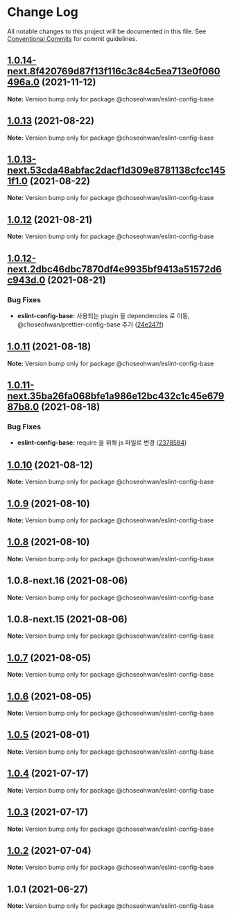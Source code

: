 # Change Log

All notable changes to this project will be documented in this file.
See [Conventional Commits](https://conventionalcommits.org) for commit guidelines.

## [1.0.14-next.8f420769d87f13f116c3c84c5ea713e0f060496a.0](https://github.com/ChoSeoHwan/library/compare/@choseohwan/eslint-config-base@1.0.13...@choseohwan/eslint-config-base@1.0.14-next.8f420769d87f13f116c3c84c5ea713e0f060496a.0) (2021-11-12)

**Note:** Version bump only for package @choseohwan/eslint-config-base





## [1.0.13](https://github.com/ChoSeoHwan/library/compare/@choseohwan/eslint-config-base@1.0.13-next.53cda48abfac2dacf1d309e8781138cfcc1451f1.0...@choseohwan/eslint-config-base@1.0.13) (2021-08-22)

**Note:** Version bump only for package @choseohwan/eslint-config-base





## [1.0.13-next.53cda48abfac2dacf1d309e8781138cfcc1451f1.0](https://github.com/ChoSeoHwan/library/compare/@choseohwan/eslint-config-base@1.0.12...@choseohwan/eslint-config-base@1.0.13-next.53cda48abfac2dacf1d309e8781138cfcc1451f1.0) (2021-08-22)

**Note:** Version bump only for package @choseohwan/eslint-config-base





## [1.0.12](https://github.com/ChoSeoHwan/library/compare/@choseohwan/eslint-config-base@1.0.12-next.2dbc46dbc7870df4e9935bf9413a51572d6c943d.0...@choseohwan/eslint-config-base@1.0.12) (2021-08-21)

**Note:** Version bump only for package @choseohwan/eslint-config-base





## [1.0.12-next.2dbc46dbc7870df4e9935bf9413a51572d6c943d.0](https://github.com/ChoSeoHwan/library/compare/@choseohwan/eslint-config-base@1.0.11...@choseohwan/eslint-config-base@1.0.12-next.2dbc46dbc7870df4e9935bf9413a51572d6c943d.0) (2021-08-21)


### Bug Fixes

* **eslint-config-base:** 사용되는 plugin 들 dependencies 로 이동, @choseohwan/prettier-config-base 추가 ([24e247f](https://github.com/ChoSeoHwan/library/commit/24e247f5ec66e031933521515e0c4e6ac1814006))





## [1.0.11](https://github.com/ChoSeoHwan/library/compare/@choseohwan/eslint-config-base@1.0.11-next.35ba26fa068bfe1a986e12bc432c1c45e67987b8.0...@choseohwan/eslint-config-base@1.0.11) (2021-08-18)

**Note:** Version bump only for package @choseohwan/eslint-config-base





## [1.0.11-next.35ba26fa068bfe1a986e12bc432c1c45e67987b8.0](https://github.com/ChoSeoHwan/library/compare/@choseohwan/eslint-config-base@1.0.10...@choseohwan/eslint-config-base@1.0.11-next.35ba26fa068bfe1a986e12bc432c1c45e67987b8.0) (2021-08-18)


### Bug Fixes

* **eslint-config-base:** require 을 위해 js 파일로 변경 ([2378584](https://github.com/ChoSeoHwan/library/commit/23785846a7aae0b69d34cf327e5bd5fd1371cd1e))





## [1.0.10](https://github.com/ChoSeoHwan/library/compare/@choseohwan/eslint-config-base@1.0.9...@choseohwan/eslint-config-base@1.0.10) (2021-08-12)

**Note:** Version bump only for package @choseohwan/eslint-config-base





## [1.0.9](https://github.com/ChoSeoHwan/library/compare/@choseohwan/eslint-config-base@1.0.8-next.16...@choseohwan/eslint-config-base@1.0.9) (2021-08-10)

**Note:** Version bump only for package @choseohwan/eslint-config-base





## [1.0.8](https://github.com/ChoSeoHwan/library/compare/@choseohwan/eslint-config-base@1.0.8-next.16...@choseohwan/eslint-config-base@1.0.8) (2021-08-10)

**Note:** Version bump only for package @choseohwan/eslint-config-base





## 1.0.8-next.16 (2021-08-06)

**Note:** Version bump only for package @choseohwan/eslint-config-base





## 1.0.8-next.15 (2021-08-06)

**Note:** Version bump only for package @choseohwan/eslint-config-base





## [1.0.7](https://github.com/ChoSeoHwan/library/compare/@choseohwan/eslint-config-base@1.0.6...@choseohwan/eslint-config-base@1.0.7) (2021-08-05)

**Note:** Version bump only for package @choseohwan/eslint-config-base





## [1.0.6](https://github.com/ChoSeoHwan/library/compare/@choseohwan/eslint-config-base@1.0.5...@choseohwan/eslint-config-base@1.0.6) (2021-08-05)

**Note:** Version bump only for package @choseohwan/eslint-config-base





## [1.0.5](https://github.com/ChoSeoHwan/library/compare/@choseohwan/eslint-config-base@1.0.4...@choseohwan/eslint-config-base@1.0.5) (2021-08-01)

**Note:** Version bump only for package @choseohwan/eslint-config-base





## [1.0.4](https://github.com/ChoSeoHwan/library/compare/@choseohwan/eslint-config-base@1.0.3...@choseohwan/eslint-config-base@1.0.4) (2021-07-17)

**Note:** Version bump only for package @choseohwan/eslint-config-base





## [1.0.3](https://github.com/ChoSeoHwan/library/compare/@choseohwan/eslint-config-base@1.0.2...@choseohwan/eslint-config-base@1.0.3) (2021-07-17)

**Note:** Version bump only for package @choseohwan/eslint-config-base





## [1.0.2](https://github.com/ChoSeoHwan/library/compare/@choseohwan/eslint-config-base@1.0.1...@choseohwan/eslint-config-base@1.0.2) (2021-07-04)

**Note:** Version bump only for package @choseohwan/eslint-config-base





## 1.0.1 (2021-06-27)

**Note:** Version bump only for package @choseohwan/eslint-config-base
